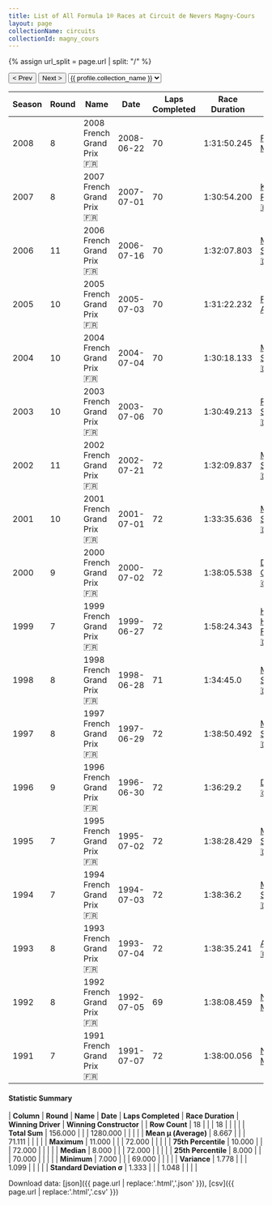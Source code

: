 ```yaml
---
title: List of All Formula 1® Races at Circuit de Nevers Magny-Cours
layout: page
collectionName: circuits
collectionId: magny_cours
---
```


{% assign url_split = page.url | split: "/" %}
<div id="collection-navigation">
<button onclick="selector.options[selector.selectedIndex-1].value && (window.location = selector.options[selector.selectedIndex-1].value);">&lt; Prev</button>
<button onclick="selector.options[selector.selectedIndex+1].value && (window.location = selector.options[selector.selectedIndex+1].value);">Next &gt;</button>
<select id="selector" onchange="this.options[this.selectedIndex].value && (window.location = this.options[this.selectedIndex].value);">
  {% for collectionId in site.data[page.collectionName].refs %}
    {% if collectionId == page.collectionId %}
      {% assign selected = "selected" %}
    {% else %}
      {% assign selected = "" %}
    {% endif %}
    {% assign profile = site.data[page.collectionName][collectionId].profile %}
    <option value="/f1/{{ page.collectionName }}/{{ collectionId }}/{{ url_split[4] }}" {{ selected }}>{{ profile.collection_name }}</option>
  {% endfor %}
</select>
</div>

| Season | Round | Name | Date | Laps Completed | Race Duration | Winning Driver | Winning Constructor |
|--|--|--|--|--|--|--|--|
| 2008 | 8 | 2008 French Grand Prix 🇫🇷 | 2008-06-22 | 70 | 1:31:50.245 | [Felipe Massa 🇧🇷](/f1/drivers/massa) | Ferrari 🇮🇹 |
| 2007 | 8 | 2007 French Grand Prix 🇫🇷 | 2007-07-01 | 70 | 1:30:54.200 | [Kimi Räikkönen 🇫🇮](/f1/drivers/raikkonen) | Ferrari 🇮🇹 |
| 2006 | 11 | 2006 French Grand Prix 🇫🇷 | 2006-07-16 | 70 | 1:32:07.803 | [Michael Schumacher 🇩🇪](/f1/drivers/michael_schumacher) | Ferrari 🇮🇹 |
| 2005 | 10 | 2005 French Grand Prix 🇫🇷 | 2005-07-03 | 70 | 1:31:22.232 | [Fernando Alonso 🇪🇸](/f1/drivers/alonso) | Renault 🇫🇷 |
| 2004 | 10 | 2004 French Grand Prix 🇫🇷 | 2004-07-04 | 70 | 1:30:18.133 | [Michael Schumacher 🇩🇪](/f1/drivers/michael_schumacher) | Ferrari 🇮🇹 |
| 2003 | 10 | 2003 French Grand Prix 🇫🇷 | 2003-07-06 | 70 | 1:30:49.213 | [Ralf Schumacher 🇩🇪](/f1/drivers/ralf_schumacher) | Williams 🇬🇧 |
| 2002 | 11 | 2002 French Grand Prix 🇫🇷 | 2002-07-21 | 72 | 1:32:09.837 | [Michael Schumacher 🇩🇪](/f1/drivers/michael_schumacher) | Ferrari 🇮🇹 |
| 2001 | 10 | 2001 French Grand Prix 🇫🇷 | 2001-07-01 | 72 | 1:33:35.636 | [Michael Schumacher 🇩🇪](/f1/drivers/michael_schumacher) | Ferrari 🇮🇹 |
| 2000 | 9 | 2000 French Grand Prix 🇫🇷 | 2000-07-02 | 72 | 1:38:05.538 | [David Coulthard 🇬🇧](/f1/drivers/coulthard) | McLaren 🇬🇧 |
| 1999 | 7 | 1999 French Grand Prix 🇫🇷 | 1999-06-27 | 72 | 1:58:24.343 | [Heinz-Harald Frentzen 🇩🇪](/f1/drivers/frentzen) | Jordan 🇮🇪 |
| 1998 | 8 | 1998 French Grand Prix 🇫🇷 | 1998-06-28 | 71 | 1:34:45.0 | [Michael Schumacher 🇩🇪](/f1/drivers/michael_schumacher) | Ferrari 🇮🇹 |
| 1997 | 8 | 1997 French Grand Prix 🇫🇷 | 1997-06-29 | 72 | 1:38:50.492 | [Michael Schumacher 🇩🇪](/f1/drivers/michael_schumacher) | Ferrari 🇮🇹 |
| 1996 | 9 | 1996 French Grand Prix 🇫🇷 | 1996-06-30 | 72 | 1:36:29.2 | [Damon Hill 🇬🇧](/f1/drivers/damon_hill) | Williams 🇬🇧 |
| 1995 | 7 | 1995 French Grand Prix 🇫🇷 | 1995-07-02 | 72 | 1:38:28.429 | [Michael Schumacher 🇩🇪](/f1/drivers/michael_schumacher) | Benetton 🇮🇹 |
| 1994 | 7 | 1994 French Grand Prix 🇫🇷 | 1994-07-03 | 72 | 1:38:36.2 | [Michael Schumacher 🇩🇪](/f1/drivers/michael_schumacher) | Benetton 🇮🇹 |
| 1993 | 8 | 1993 French Grand Prix 🇫🇷 | 1993-07-04 | 72 | 1:38:35.241 | [Alain Prost 🇫🇷](/f1/drivers/prost) | Williams 🇬🇧 |
| 1992 | 8 | 1992 French Grand Prix 🇫🇷 | 1992-07-05 | 69 | 1:38:08.459 | [Nigel Mansell 🇬🇧](/f1/drivers/mansell) | Williams 🇬🇧 |
| 1991 | 7 | 1991 French Grand Prix 🇫🇷 | 1991-07-07 | 72 | 1:38:00.056 | [Nigel Mansell 🇬🇧](/f1/drivers/mansell) | Williams 🇬🇧 |

#### Statistic Summary

| **Column** | **Round** | **Name** | **Date** | **Laps Completed** | **Race Duration** | **Winning Driver** | **Winning Constructor** |
| **Row Count** | 18 |  |  | 18 |  |  |  |
| **Total Sum** | 156.000 |  |  | 1280.000 |  |  |  |
| **Mean μ (Average)** | 8.667 |  |  | 71.111 |  |  |  |
| **Maximum** | 11.000 |  |  | 72.000 |  |  |  |
| **75th Percentile** | 10.000 |  |  | 72.000 |  |  |  |
| **Median** | 8.000 |  |  | 72.000 |  |  |  |
| **25th Percentile** | 8.000 |  |  | 70.000 |  |  |  |
| **Minimum** | 7.000 |  |  | 69.000 |  |  |  |
| **Variance** | 1.778 |  |  | 1.099 |  |  |  |
| **Standard Deviation σ** | 1.333 |  |  | 1.048 |  |  |  |

Download data: [json]({{ page.url | replace:'.html','.json' }}), [csv]({{ page.url | replace:'.html','.csv' }})
